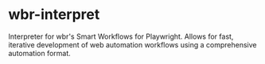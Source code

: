 # wbr-interpret
Interpreter for wbr's Smart Workflows for Playwright. Allows for fast, iterative development of web automation workflows using a comprehensive automation format.